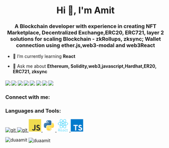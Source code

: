 <h1 align="center">Hi 👋, I'm Amit</h1>
<h3 align="center">A Blockchain developer with experience in creating NFT Marketplace, Decentralized Exchange,ERC20, ERC721, layer 2 solutions for scaling Blockchain - zkRollups, zksync; Wallet connection using ether.js,web3-modal and web3React</h3>

- 🌱 I’m currently learning **React**

- 💬 Ask me about **Ethereum, Solidity,web3,javascript,Hardhat,ER20, ERC721, zksync**

#### ![](https://img.shields.io/badge/Network-Ethereum-informational?style=flat&logo=ethereum&logoColor=white&color=3bac3a) ![](https://img.shields.io/badge/Language-Solidity-informational?style=flat&logo=solidity&logoColor=white&color=3bac3a) ![](https://img.shields.io/badge/Token-ERC721-informational?style=flat&logo=erc721&logoColor=white&color=3bac3a) ![](https://img.shields.io/badge/Token-ERC1155-informational?style=flat&logo=erc1155&logoColor=white&color=3bac3a) ![](https://img.shields.io/badge/Token-ERC20-informational?style=flat&logo=erc20&logoColor=white&color=3bac3a) ![](https://img.shields.io/badge/Standard-EIP712-informational?style=flat&logo=ethereum&logoColor=white&color=3bac3a) ![](https://img.shields.io/badge/Layer2-ImmutableX-informational?style=flat&logo=ethereum&logoColor=white&color=3bac3a) ![](https://img.shields.io/badge/Layer2-ZkSync-informational?style=flat&logo=ethereum&logoColor=white&color=3bac3a)


<h3 align="left">Connect with me:</h3>
<p align="left">
</p>

<h3 align="left">Languages and Tools:</h3>
<p align="left"> 
<a href="https://docs.soliditylang.org/en" target="_blank" rel="noreferrer"> <img src="https://docs.soliditylang.org/en/v0.8.15/_static/logo.svg" alt="git" width="40" height="40"/> </a>
<a href="https://docs.ethers.io/" target="_blank" rel="noreferrer"> <img src="https://miro.medium.com/max/1200/1*SHg7SgjVtPJ-Fma-liXz_Q.png" alt="git" width="40" height="40"/> </a>
<a href="https://developer.mozilla.org/en-US/docs/Web/JavaScript" target="_blank" rel="noreferrer"> <img src="https://raw.githubusercontent.com/devicons/devicon/master/icons/javascript/javascript-original.svg" alt="javascript" width="40" height="40"/> </a> <a href="https://www.python.org" target="_blank" rel="noreferrer"> <img src="https://raw.githubusercontent.com/devicons/devicon/master/icons/python/python-original.svg" alt="python" width="40" height="40"/> </a> <a href="https://reactjs.org/" target="_blank" rel="noreferrer"> <img src="https://raw.githubusercontent.com/devicons/devicon/master/icons/react/react-original-wordmark.svg" alt="react" width="40" height="40"/> </a> <a href="https://www.typescriptlang.org/" target="_blank" rel="noreferrer"> <img src="https://raw.githubusercontent.com/devicons/devicon/master/icons/typescript/typescript-original.svg" alt="typescript" width="40" height="40"/> </a> </p>

<p><img align="left" src="https://github-readme-stats.vercel.app/api/top-langs?username=duaamit&show_icons=true&locale=en&layout=compact" alt="duaamit" /></p>

<p>&nbsp;<img align="center" src="https://github-readme-stats.vercel.app/api?username=duaamit&show_icons=true&locale=en" alt="duaamit" /></p>
